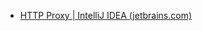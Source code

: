 - [HTTP Proxy | IntelliJ IDEA (jetbrains.com)](https://www.jetbrains.com/help/idea/settings-http-proxy.html)
